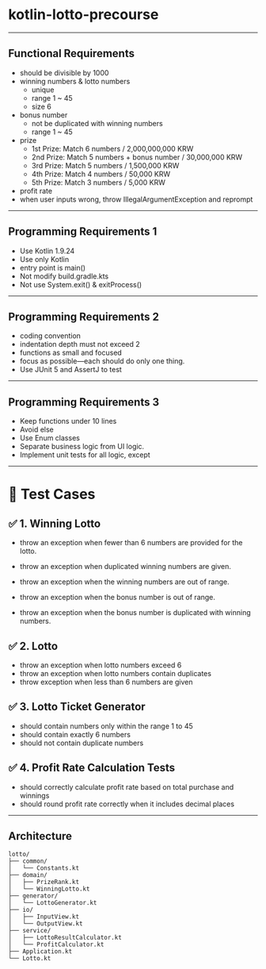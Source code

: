 # kotlin-lotto-precourse

***
## Functional Requirements
- should be divisible by 1000
- winning numbers & lotto numbers
  - unique
  - range 1 ~ 45
  - size 6
- bonus number
  - not be duplicated with winning numbers
  - range 1 ~ 45
- prize
  -  1st Prize: Match 6 numbers / 2,000,000,000 KRW
  -  2nd Prize: Match 5 numbers + bonus number / 30,000,000 KRW
  -  3rd Prize: Match 5 numbers / 1,500,000 KRW
  -  4th Prize: Match 4 numbers / 50,000 KRW
  -  5th Prize: Match 3 numbers / 5,000 KRW
- profit rate
- when user inputs wrong, throw IllegalArgumentException and reprompt

***
## Programming Requirements 1
- Use Kotlin 1.9.24
- Use only Kotlin
- entry point is main()
- Not modify build.gradle.kts
- Not use System.exit() & exitProcess()

***
## Programming Requirements 2
- coding convention
- indentation depth must not exceed 2
- functions as small and focused
- focus as possible—each should do only one thing.
- Use JUnit 5 and AssertJ to test

***
## Programming Requirements 3
- Keep functions under 10 lines
- Avoid else
- Use Enum classes
- Separate business logic from UI logic.
- Implement unit tests for all logic, except  

***
# 🧪 Test Cases
## ✅ 1. Winning Lotto
- throw an exception when fewer than 6 numbers are provided for the lotto.
- throw an exception when duplicated winning numbers are given.
- throw an exception when the winning numbers are out of range.

- throw an exception when the bonus number is out of range. 
- throw an exception when the bonus number is duplicated with winning numbers.

## ✅ 2. Lotto
- throw an exception when lotto numbers exceed 6
- throw an exception when lotto numbers contain duplicates
- throw exception when less than 6 numbers are given

## ✅ 3. Lotto Ticket Generator
- should contain numbers only within the range 1 to 45
- should contain exactly 6 numbers
- should not contain duplicate numbers

## ✅ 4. Profit Rate Calculation Tests
- should correctly calculate profit rate based on total purchase and winnings
- should round profit rate correctly when it includes decimal places

***
## Architecture
```
lotto/
├── common/
│   └── Constants.kt            
├── domain/
│   ├── PrizeRank.kt            
│   └── WinningLotto.kt         
├── generator/
│   └── LottoGenerator.kt       
├── io/
│   ├── InputView.kt            
│   └── OutputView.kt           
├── service/
│   ├── LottoResultCalculator.kt
│   └── ProfitCalculator.kt     
├── Application.kt              
└── Lotto.kt                    
```